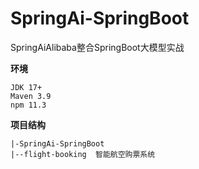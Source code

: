 # SpringAi-SpringBoot
SpringAiAlibaba整合SpringBoot大模型实战

**环境**
```text
JDK 17+
Maven 3.9
npm 11.3
```

**项目结构**
```text
|-SpringAi-SpringBoot
|--flight-booking  智能航空购票系统
```